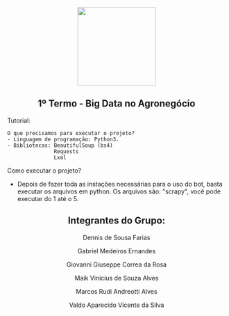 <div align="center">
  <img height="180em" src="https://user-images.githubusercontent.com/77415161/169929423-b82f3ce6-a482-4d7b-b167-991c83856fd8.png"/>
</div>

<div align="center">
  <h2>
    1º Termo - Big Data no Agronegócio
  </2>
</div>

<div>
  <p>
    Tutorial:

    O que precisamos para executar o projeto?
    - Linguagem de programação: Python3.
    - Bibliotecas: BeautifulSoup (bs4) 
                   Requests 
                   Lxml

   Como executar o projeto?
   - Depois de fazer toda as instações necessárias para o uso do bot, basta executar os arquivos em python.
     Os arquivos são: "scrapy", você pode executar do 1 até o 5.
  </p>  
</div>

<div align="center">
   <h2>
     Integrantes do Grupo:
   </h2>
     <p>Dennis de Sousa Farias</p>
     <p>Gabriel Medeiros Ernandes</p>
     <p>Giovanni Giuseppe Correa da Rosa</p>
     <p>Maik Vinicius de Souza Alves</p>
     <p>Marcos Rudi Andreotti Alves</p>
     <p>Valdo Aparecido Vicente da Silva</p>
</div>
